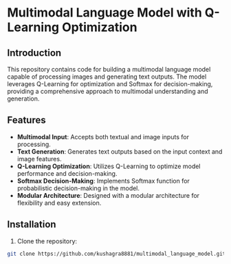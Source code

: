 # Multimodal Language Model with Q-Learning Optimization

## Introduction
This repository contains code for building a multimodal language model capable of processing images and generating text outputs. The model leverages Q-Learning for optimization and Softmax for decision-making, providing a comprehensive approach to multimodal understanding and generation.

## Features
- **Multimodal Input**: Accepts both textual and image inputs for processing.
- **Text Generation**: Generates text outputs based on the input context and image features.
- **Q-Learning Optimization**: Utilizes Q-Learning to optimize model performance and decision-making.
- **Softmax Decision-Making**: Implements Softmax function for probabilistic decision-making in the model.
- **Modular Architecture**: Designed with a modular architecture for flexibility and easy extension.

## Installation
1. Clone the repository:

```bash
git clone https://github.com/kushagra8881/multimodal_language_model.git
